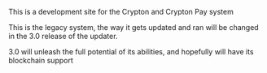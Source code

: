 This is a development site for the Crypton and Crypton Pay system

This is the legacy system, the way it gets updated and ran will be changed in the 3.0 release of the updater.

3.0 will unleash the full potential of its abilities, and hopefully will have its blockchain support
